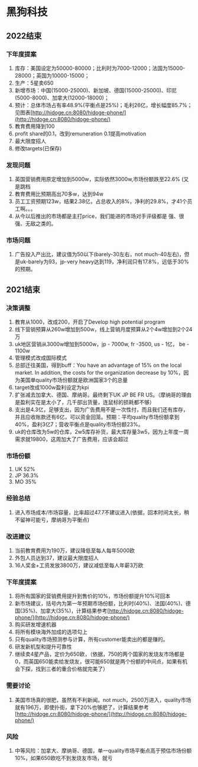 # 黑狗科技
## 2022结束
### 下年度提案
1. 库存：美国设定为50000-80000；比利时为7000-12000；法国为15000-28000；英国为10000-15000；
2. 生产：5星卖650
3. 新增市场：中国(15000-25000)、新加坡、德国(15000-25000)、印尼(5000-8000)、加拿大(12000-18000)；
4. 预计：总体市场占有率48.9%(平衡点是25%)；毛利26亿，增长幅度85.7%；见图表[http://hidoge.cn:8080/hidoge-phone/](http://hidoge.cn:8080/hidoge-phone/)
6. 教育费用降到100
7. profit share的0.1，改到remuneration 0.1提高motivation
8. 最大限度招人
9. 修改targets(已保存)

### 发现问题
1. 英国营销费用原定增加到5000w，实际依然3000w,市场份额跌至22.6% (又是跳档
2. 教育费用比预期高出70多w，达到94w
3. 员工工资预期123w，结果2.38亿，占总收入的8%，净利的29.8%，才41个员工啊。。。
4. 从今以后推出的市场都是主打price，我们能进的市场对手评级都是 强、很强、无敌之类的。
### 市场问题
1. 广告投入产出比，建议值为50以下(barely-30左右，not much-40左右)，但是uk-barely为93，jp-very heavy达到119，净利润只有17.8%，远低于30%的预期。
## 2021结束
### 决策调整
1. 教育从1000，改成200，开启了Develop high potential program
2. 线下营销预算从260w增加到500w，线上营销月度预算从2个4w增加到2个24万
3. uk地区营销从3000w增加到5000w，jp - 7000w, fr -3500, us - 1亿， be - 1100w
4. 管理模式改成国际模式
5. 总部迁往美国，得到buff：You have an advantage of 15% on the local market. In addition, the costs for the organization decrease by 10%，因为美国单quality市场份额就是欧洲国家3个的总量
6. target改成1000w盈利设定为kpi
7. 扩张减去加拿大、德国、摩纳哥。最终剩下UK JP BE FR US。（摩纳哥的理由是盈利实在是太小了，几千部出货量，连鼠标的损耗都不够）
8. 支出是4.3亿，足够支出，因为广告费用不是一次性付，而且我们还有库存，并且应收账款还有6亿，可以资金回笼。预期：平均quality市场份额拿到40%，盈利3亿7；营收平衡点是quality市场份额23%。
9. uk的仓库改为5w的仓库，2w5库存补货，最大库存量3w5，因为上年度一周需求就19800，这周加大了广告费用，应该会超过
### 市场份额
1. UK 52%
2. JP 36.3%
3. MO 35%
### 经验总结
1. 进入市场成本/市场容量，比率超过47.7不建议进入(依据，回本时间太长，稍不留神可能亏，摩纳哥为平衡点)
### 改进建议
1. 当前教育费用为190万，建议降低至每人每年5000欧
2. 外包人员达到37，建议最大限度招人
3. 16人奖金+工资发放3800万，建议减低至每人年薪3万欧
### 下年度提案
1. 将所有国家的营销费用提升到售价的10%，市场份额提升10%可回本
2. 新市场建议，括号内为第一年预期市场份额，比利时(40%)、法国(40%)、德国(35%)、加拿大(35%)，计算结果参考[http://hidoge.cn:8080/hidoge-phone/](http://hidoge.cn:8080/hidoge-phone/)
3. 购买研发增速机器
4. 将所有模块海外加成的选项勾上
5. 只有quality市场预测参与计算，所有customer能卖出的都是赚的。
6. 研发新机型和提升可靠性
7. 继续卖4星产品，定价为650欧，（依据，750的两个国家的发烧友市场都是0，而英国650能卖给发烧友，很可能650就是两个份额的中间点，如果有机会下探，找到三者的重合价格就完美了）
### 需要讨论
1. 美国市场真的很肥，虽然有不利新闻。not much，2500万进入，quality市场就有196万，即使扑街，拿下20%也够肥了，计算结果参考[http://hidoge.cn:8080/hidoge-phone/](http://hidoge.cn:8080/hidoge-phone/)
### 风险
1. 中等风险：加拿大、摩纳哥、德国，单一quality市场平衡点高于预估市场份额10%，如果650欧吃不到发烧友市场，就亏
